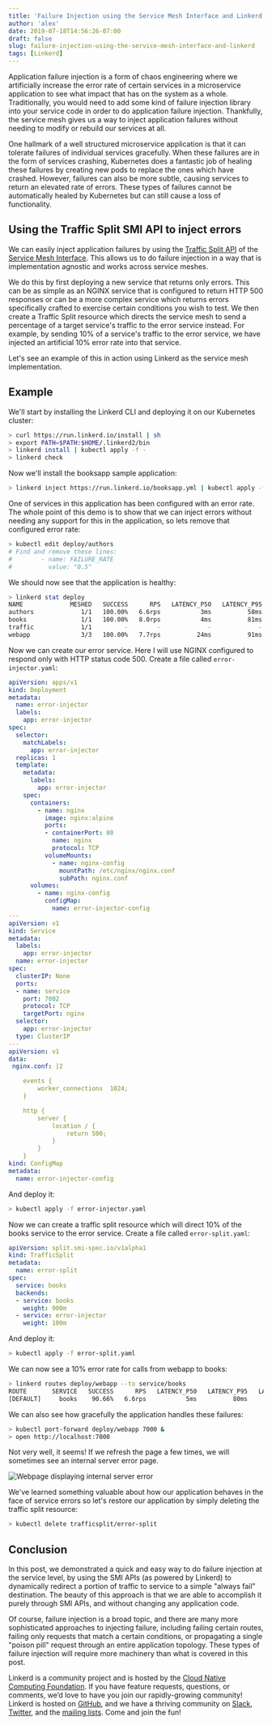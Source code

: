 ```yaml
---
title: 'Failure Injection using the Service Mesh Interface and Linkerd'
author: 'alex'
date: 2019-07-18T14:56:26-07:00
draft: false
slug: failure-injection-using-the-service-mesh-interface-and-linkerd
tags: [Linkerd]
---
```


Application failure injection is a form of chaos engineering where we
artificially increase the error rate of certain services in a microservice
application to see what impact that has on the system as a whole. Traditionally,
you would need to add some kind of failure injection library into your service
code in order to do application failure injection. Thankfully, the service mesh
gives us a way to inject application failures without needing to modify or
rebuild our services at all.

One hallmark of a well structured microservice application is that it can
tolerate failures of individual services gracefully. When these failures are in
the form of services crashing, Kubernetes does a fantastic job of healing these
failures by creating new pods to replace the ones which have crashed. However,
failures can also be more subtle, causing services to return an elevated rate of
errors. These types of failures cannot be automatically healed by Kubernetes but
can still cause a loss of functionality.

## Using the Traffic Split SMI API to inject errors

We can easily inject application failures by using the [Traffic Split API](https://github.com/deislabs/smi-spec/blob/master/traffic-split.md)
 of the [Service Mesh Interface](https://smi-spec.io/). This allows us to do failure injection
in a way that is implementation agnostic and works across service meshes.

We do this by first deploying a new service that returns only errors. This can
be as simple as an NGINX service that is configured to return HTTP 500 responses
or can be a more complex service which returns errors specifically crafted to
exercise certain conditions you wish to test. We then create a Traffic Split
resource which directs the service mesh to send a percentage of a target
service's traffic to the error service instead. For example, by sending 10% of a
service's traffic to the error service, we have injected an artificial 10% error
rate into that service.

Let's see an example of this in action using Linkerd as the service mesh
implementation.

## Example

We'll start by installing the Linkerd CLI and deploying it on our Kubernetes
cluster:

```bash
> curl https://run.linkerd.io/install | sh
> export PATH=$PATH:$HOME/.linkerd2/bin
> linkerd install | kubectl apply -f -
> linkerd check
```

Now we'll install the booksapp sample application:

```bash
> linkerd inject https://run.linkerd.io/booksapp.yml | kubectl apply -f -
```

One of services in this application has been configured with an error rate. The
whole point of this demo is to show that we can inject errors without needing
any support for this in the application, so lets remove that configured error
rate:

```bash
> kubectl edit deploy/authors
# Find and remove these lines:
#        - name: FAILURE_RATE
#          value: "0.5"
```

We should now see that the application is healthy:

```bash
> linkerd stat deploy
NAME             MESHED   SUCCESS      RPS   LATENCY_P50   LATENCY_P95   LATENCY_P99   TCP_CONN
authors             1/1   100.00%   6.6rps           3ms          58ms          92ms          6
books               1/1   100.00%   8.0rps           4ms          81ms         119ms          6
traffic             1/1         -        -             -             -             -          -
webapp              3/3   100.00%   7.7rps          24ms          91ms         117ms          9
```

Now we can create our error service. Here I will use NGINX configured to respond
only with HTTP status code 500. Create a file called `error-injector.yaml`:

```yaml
apiVersion: apps/v1
kind: Deployment
metadata:
  name: error-injector
  labels:
    app: error-injector
spec:
  selector:
    matchLabels:
      app: error-injector
  replicas: 1
  template:
    metadata:
      labels:
        app: error-injector
    spec:
      containers:
        - name: nginx
          image: nginx:alpine
          ports:
          - containerPort: 80
            name: nginx
            protocol: TCP
          volumeMounts:
            - name: nginx-config
              mountPath: /etc/nginx/nginx.conf
              subPath: nginx.conf
      volumes:
        - name: nginx-config
          configMap:
            name: error-injector-config
---
apiVersion: v1
kind: Service
metadata:
  labels:
    app: error-injector
  name: error-injector
spec:
  clusterIP: None
  ports:
  - name: service
    port: 7002
    protocol: TCP
    targetPort: nginx
  selector:
    app: error-injector
  type: ClusterIP
---
apiVersion: v1
data:
 nginx.conf: |2

    events {
        worker_connections  1024;
    }

    http {
        server {
            location / {
                return 500;
            }
        }
    }
kind: ConfigMap
metadata:
  name: error-injector-config
```

And deploy it:

```bash
> kubectl apply -f error-injector.yaml
```

Now we can create a traffic split resource which will direct 10% of the books
service to the error service. Create a file called `error-split.yaml`:

```yaml
apiVersion: split.smi-spec.io/v1alpha1
kind: TrafficSplit
metadata:
  name: error-split
spec:
  service: books
  backends:
  - service: books
    weight: 900m
  - service: error-injector
    weight: 100m
```

And deploy it:

```bash
> kubectl apply -f error-split.yaml
```

We can now see a 10% error rate for calls from webapp to books:

```bash
> linkerd routes deploy/webapp --to service/books
ROUTE       SERVICE   SUCCESS      RPS   LATENCY_P50   LATENCY_P95   LATENCY_P99
[DEFAULT]     books    90.66%   6.6rps           5ms          80ms          96ms
```

We can also see how gracefully the application handles these failures:

```bash
> kubectl port-forward deploy/webapp 7000 &
> open http://localhost:7000
```

Not very well, it seems!  If we refresh the page a few times, we will sometimes
see an internal server error page.

![Webpage displaying internal server error](/uploads/internal-server-error.png)

We've learned something valuable about how our application behaves in the face
of service errors so let's restore our application by simply deleting the
traffic split resource:

```bash
> kubectl delete trafficsplit/error-split
```

## Conclusion

In this post, we demonstrated a quick and easy way to do failure injection at
the service level, by using the SMI APIs (as powered by Linkerd) to dynamically
redirect a portion of traffic to service to a simple "always fail" destination.
The beauty of this approach is that we are able to accomplish it purely through
SMI APIs, and without changing any application code.

Of course, failure injection is a broad topic, and there are many more
sophisticated approaches to injecting failure, including failing certain routes,
failing only requests that match a certain conditions, or propagating a single
"poison pill" request through an entire application topology. These  types of
failure injection will require more machinery than what is covered in this post.

Linkerd is a community project and is hosted by the [Cloud Native Computing
Foundation](https://cncf.io/). If you have feature requests, questions, or
comments, we’d love to have you join our rapidly-growing community! Linkerd is
hosted on [GitHub](https://github.com/linkerd/), and we have a thriving
community on [Slack](https://slack.linkerd.io),
[Twitter](https://twitter.com/linkerd), and the [mailing
lists](https://linkerd.io/2/get-involved/). Come and join the fun!
